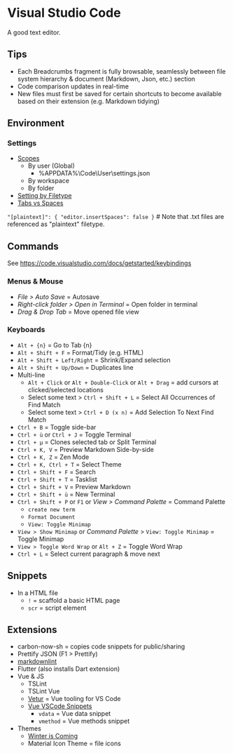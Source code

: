 # Visual Studio Code

A good text editor.

## Tips

* Each Breadcrumbs fragment is fully browsable, seamlessly between file system hierarchy & document (Markdown, Json, etc.) section
* Code comparison updates in real-time
* New files must first be saved for certain shortcuts to become available based on their extension (e.g. Markdown tidying)

## Environment

### Settings

* [Scopes](https://developer.hyvor.com/vscode-editing-settings-json)
  * By user (Global)
    * %APPDATA%\Code\User\settings.json
  * By workspace
  * By folder
* [Setting by Filetype](https://code.visualstudio.com/docs/getstarted/settings#_language-specific-editor-settings)
* [Tabs vs Spaces](https://stackoverflow.com/a/29972553)

`"[plaintext]": { "editor.insertSpaces": false }`   # Note that .txt files are referenced as "plaintext" filetype.

## Commands

See <https://code.visualstudio.com/docs/getstarted/keybindings>

### Menus & Mouse

* _File > Auto Save_ = Autosave
* _Right-click folder > Open in Terminal_ = Open folder in terminal
* _Drag & Drop Tab_ = Move opened file view

### Keyboards

* `Alt + {n}` = Go to Tab {n}
* `Alt + Shift + F` = Format/Tidy (e.g. HTML)
* `Alt + Shift + Left/Right` = Shrink/Expand selection
* `Alt + Shift + Up/Down` = Duplicates line
* Multi-line
  * `Alt + Click` or `Alt + Double-Click` or `Alt + Drag` = add cursors at clicked/selected locations
  * Select some text > `Ctrl + Shift + L` = Select All Occurrences of Find Match
  * Select some text > `Ctrl + D (x n)` = Add Selection To Next Find Match
* `Ctrl + B` = Toggle side-bar
* `Ctrl + ù` or `Ctrl + J` = Toggle Terminal
* `Ctrl + µ` = Clones selected tab or Split Terminal
* `Ctrl + K, V` = Preview Markdown Side-by-side
* `Ctrl + K, Z` = Zen Mode
* `Ctrl + K, Ctrl + T` = Select Theme
* `Ctrl + Shift + F` = Search
* `Ctrl + Shift + T` = Tasklist
* `Ctrl + Shift + V` = Preview Markdown
* `Ctrl + Shift + ù` = New Terminal
* `Ctrl + Shift + P` or `F1` or _View > Command Palette_ = Command Palette
  * `create new term`
  * `Format Document`
  * `View: Toggle Minimap`
* `View > Show Minimap` or _Command Palette_ > `View: Toggle Minimap` = Toggle Minimap
* `View > Toggle Word Wrap` or `Alt + Z` = Toggle Word Wrap
* `Ctrl + L` = Select current paragraph & move next

## Snippets

* In a HTML file
  * `!` = scaffold a basic HTML page
  * `scr` = script element

## Extensions

* carbon-now-sh = copies code snippets for public/sharing
* Prettify JSON (F1 > Prettify)
* [markdownlint](https://marketplace.visualstudio.com/items?itemName=DavidAnson.vscode-markdownlint)
* Flutter (also installs Dart extension)
* Vue & JS
  * TSLint
  * TSLint Vue
  * [Vetur](https://marketplace.visualstudio.com/items?itemName=octref.vetur) = Vue tooling for VS Code
  * [Vue VSCode Snippets](https://marketplace.visualstudio.com/items?itemName=sdras.vue-vscode-snippets)
    * `vdata` = Vue data snippet
    * `vmethod` = Vue methods snippet
* Themes
  * [Winter is Coming](https://github.com/johnpapa/vscode-winteriscoming)
  * Material Icon Theme = file icons
